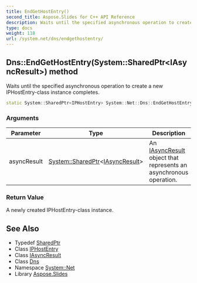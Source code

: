 ```yaml
---
title: EndGetHostEntry()
second_title: Aspose.Slides for C++ API Reference
description: Waits until the specified asynchronous operation to create a new IPHostEntry-class instance completes.
type: docs
weight: 118
url: /system.net/dns/endgethostentry/
---
```

## Dns::EndGetHostEntry(System::SharedPtr\<IAsyncResult\>) method


Waits until the specified asynchronous operation to create a new IPHostEntry-class instance completes.

```cpp
static System::SharedPtr<IPHostEntry> System::Net::Dns::EndGetHostEntry(System::SharedPtr<IAsyncResult> asyncResult)
```


### Arguments

| Parameter | Type | Description |
| --- | --- | --- |
| asyncResult | [System::SharedPtr](../../../system/sharedptr/)\<[IAsyncResult](../../../system/iasyncresult/)\> | An [IAsyncResult](../../../system/iasyncresult/) object that represents an asynchronous operation. |

### Return Value

A newly created IPHostEntry-class instance.

## See Also

* Typedef [SharedPtr](../../../system/sharedptr/)
* Class [IPHostEntry](../../iphostentry/)
* Class [IAsyncResult](../../../system/iasyncresult/)
* Class [Dns](../)
* Namespace [System::Net](../../)
* Library [Aspose.Slides](../../../)